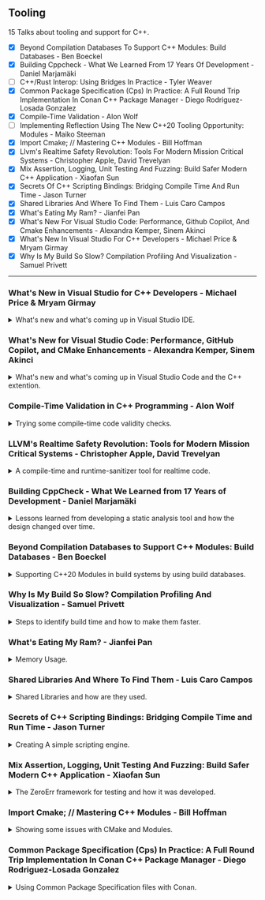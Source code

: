 <!--
// cSpell:ignore Qlibs fftw rtsan noundef dispatchv resultv Wfunction Wperf nonallocating Wunknown perfetto IWYU Wirth valgrind dhat jemalloc lfoo Xlinker lopencv Luabind chaiscript monostate libfuzzer lclang fuzztest cxxmodules
-->

<link rel="stylesheet" type="text/css" href="../../markdown-style.css">

## Tooling

<summary>
15 Talks about tooling and support for C++.
</summary>

- [x] Beyond Compilation Databases To Support C++ Modules: Build Databases - Ben Boeckel
- [x] Building Cppcheck - What We Learned From 17 Years Of Development - Daniel Marjamäki
- [ ] C++/Rust Interop: Using Bridges In Practice - Tyler Weaver
- [x] Common Package Specification (Cps) In Practice: A Full Round Trip Implementation In Conan C++ Package Manager - Diego Rodriguez-Losada Gonzalez
- [x] Compile-Time Validation - Alon Wolf
- [ ] Implementing Reflection Using The New C++20 Tooling Opportunity: Modules - Maiko Steeman
- [x] Import Cmake; // Mastering C++ Modules - Bill Hoffman
- [x] Llvm's Realtime Safety Revolution: Tools For Modern Mission Critical Systems - Christopher Apple, David Trevelyan
- [x] Mix Assertion, Logging, Unit Testing And Fuzzing: Build Safer Modern C++ Application - Xiaofan Sun
- [x] Secrets Of C++ Scripting Bindings: Bridging Compile Time And Run Time - Jason Turner
- [x] Shared Libraries And Where To Find Them - Luis Caro Campos
- [x] What's Eating My Ram? - Jianfei Pan
- [x] What's New For Visual Studio Code: Performance, Github Copilot, And Cmake Enhancements - Alexandra Kemper, Sinem Akinci
- [x] What's New In Visual Studio For C++ Developers - Michael Price & Mryam Girmay
- [x] Why Is My Build So Slow? Compilation Profiling And Visualization - Samuel Privett

---

### What's New in Visual Studio for C++ Developers - Michael Price & Mryam Girmay

<details>
<summary>
What's new and what's coming up in Visual Studio IDE.
</summary>

[What's New in Visual Studio for C++ Developers](https://youtu.be/Ulq3yUANeCA?si=voZfhAjwwzOx_544), [event](https://cppcon2024.sched.com/event/1gZgR/whats-new-in-visual-studio-for-c-developers), [slides](https://github.com/CppCon/CppCon2024/blob/main/Presentations/What's_New_in_Visual_Studio_For_Cpp_Developers.pdf)

The yearly talk by the Visual Studio team in Microsoft

#### Productivity

Github Copilot will be bundled with visual studio, mainly as a chatbot and editor suggestion. requires license from github. combines context from the project and opened files. we can also add context to the project with the ".github/copilot-instructions.md" file.\
We can ask copilot to improve memory layout for our classes, or to ask it to reduce the build time (with build insight).

> Build Insights - Analyze and optimize your build
>
> - Detailed analytics about your C++ builds
> - Integrated into Visual Studio
> - Visualize your include tree
> - Identify "expensive" included files
> - Find inlined functions that bloat your binaries

#### Game Development

direct support for unreal engine 5 projects, better integration and a dedicated toolbar.

#### MSVC Toolchain

improved support for C++23 features, work towards C++26 features. improvements to the address sanitizer, also integrated with copilot.\
better integration with the vcpkg package manager.

#### Debugging, Cross-Platform & Source Control

> - CMake Debugger in Visual Studio
> - Remote File Explorer for Linux
> - Target View Improvements
> - Automatically Install WSL from Visual Studio
> - Debug Linux Console Apps in Integrated Terminal

Better source control integration with popular repository hosting platforms. more copilot stuff to create commit messages.\
Better experience for connecting to remote server systems. also running tests on remote machines and modify files over there.

</details>

### What's New for Visual Studio Code: Performance, GitHub Copilot, and CMake Enhancements - Alexandra Kemper, Sinem Akinci

<details>
<summary>
What's new and what's coming up in Visual Studio Code and the C++ extention.
</summary>

[What's New for Visual Studio Code: Performance, GitHub Copilot, and CMake Enhancements](https://youtu.be/pjarNT2YgSQ?si=Q5n85mH93Q3Ppxzu), [event](https://cppcon2024.sched.com/event/1gZgQ/whats-new-for-visual-studio-code-performance-github-copilot-and-cmake-enhancements), [slides](https://github.com/CppCon/CppCon2024/blob/main/Presentations/What's_New_For_Visual_Studio_Code.pdf).

github copilot integration, cmake, etc...

adding fuzzy search support, making intelliSense faster, faster project start up.

chat copilot context using participants in the chat, commands with the `/` prefix like "/fix", "/explain" and "/tests".

better cmake presets, workflows. multi window support.

support for LLMs for vsCode extensions - language model API. chat participants and API changes.

</details>

### Compile-Time Validation in C++ Programming - Alon Wolf

<details>
<summary>
Trying some compile-time code validity checks.
</summary>

[Compile-Time Validation in C++ Programming](https://youtu.be/jDn0rxWr0RY?si=h6p5wxMOovSG-iDh),[slides](https://github.com/CppCon/CppCon2024/blob/main/Presentations/Compile-Time_Validation.pdf), [event](https://cppcon2024.sched.com/event/1gZgF/compile-time-validation).

starting with some definitions by ISO or wikipedia:

> - Software Validation: - "Confirmation, through the provision of objective evidence, that the requirements for a specific intended use or application have been fulfilled"
> - Security "Resistance to intentional, unauthorized act(s) designed to cause harm or damage to a system"
> - Memory Safety - "Memory safety is the state of being protected from various software bugs and security vulnerabilities when dealing with memory access, such as buffer overflows and dangling pointers"
> - Software Safety - Ability of software to be free from unacceptable risk. [...] It is the ability of software to resist failure and malfunctions that can lead to death or serious injury to people, loss or severe damage to property, or severe environmental harm."

we can have memory safety issues, such as memory invalidation (through pointers, references, iterators) or going out of bounds. we can also have options for arbitrary code injections from user input.

```cpp
void foo() {
    vector<int> vec = { 0, 1, 2, /*...*/ };
    auto& ref = vec[0];
    vec.push_back(42);
    cout << ref; // ref may be invalid
}

void foo() {
    int index, value;
    cin >> index >> value;
    vector<int> vec = { 0, 1, /* ... */ };
    vec[index] = value;
}

void foo() {
    string str;
    cin >> str;
    db.run("SELECT * FROM Users WHERE name = " + str);
}
```

different kinds of application have different performance needs and focuses, some require low latency, some must have high throughput and scalability, while others focus on battery usage or electricity consumption.

validations can be done before executing the code (static, compile time) or during (runtime). compile time checks are a subset of static checks.

for example, we can have this code, a potential out-of-bounds access, we can check this statically, but there's also a runtime bounds check with the <cpp>at()</cpp> method of the container.

```cpp
void foo1(){
    std::vector<int> vec = get_vec();
    size_t index = get_index();
    vec[index] = 42;
}

void foo2(){
    std::vector<int> vec = get_vec();
    size_t index = get_index();
    vec.at(index) = 42;
}
```

for performance, we can run checks during the program execution or analyze the source code to detect possible bottlenecks.

```cpp
void must_be_fast_runtime() {
    using namespace std::chrono;
    auto start = high_resolution_clock::now();
    /*...*/
    auto end = high_resolution_clock::now();
    validate_performance(start, end);
}

void must_be_fast() {
    /*...*/
    can_slowly_read_huge_file();
}
```

#### Compile-time Validation

> Detecting errors early in the development pipeline reduces costs, saves time, minimizes risk, and improves efficiency.

we want to detect the error as soon as possible, and have the error be clear, informative and accurate.\
we sometimes need to choose between having high performance and flexible programs and having safe programs. C++ is usually used for cases that need the high-performance of a low-level language. we can have error detection at compile time with error reporting at runtime.

```cpp
void foo_1() {
    auto error = detect_error();
    if (error) {
        report_error(error);
    }
}

void foo_2() {
    constexpr auto error = detect_error();
    if constexpr (error) {
        report_error(error);
    }
}
```

one limitation of <cpp>static_assert</cpp> is that it must use string literals, which limits the information that can appear in the error message.

```cpp
void foo() {
    constexpr auto error = detect_error();
    static_assert(!error, "error message");
}
```

we can try working around this by using templates, this prints out the custom error object, but the error itself is the <cpp>sizeof</cpp> comparison.

```cpp
struct custom_error {};
void foo() {
    constexpr auto error = std::optional(custom_error{});
    if constexpr (error) {
    report_error<*error>();
    }
}

template<auto error>
constexpr auto report_error() {
    static_assert(sizeof(error) == 0);
}
```

our next attempt moves the error struct into the error line, and we can add custom compile time fields to our error.

```cpp
inline constexpr auto always_false = sizeof(error) == 0;
template<auto error>
constexpr auto report_error() {
    static_assert(always_false<error>);
}

struct invalid_index {
    int index;
};
report_error<invalid_index{42}>();
```

we can also use a fixed width string, but this has different behavior in clang/gcc and MSVC.

```cpp
template<int N>
struct fixed_str {
    constexpr fixed_str(const char(&str)[N]) {
        std::copy(str, str + N, data);
    }

    char data[N] = {};
};

report_error<fixed_str("Hello Cppcon :)")>();
```

for C++26, we can use user generated errors in static asserts, this requires an object with the `.size()` and `.data()` members.

#### Compile-Time Unit Tests

> Unit tests are automated tests written to validate that individual components of a program function as expected. Some C++ computations run at compile-time by using constexpr, consteval, or template metaprogramming.\
> These compile-time components can also be tested at compile-time.

we can simply write tests as <cpp>static_assert</cpp> statements, inside immediately invoked lambdas.

```cpp
static_assert(([]{
    static_assert(foo() == 42, "test failed");
    // more unit tests
}(), true));
```

or we can use a library such as <cpp>Qlibs++</cpp> to do components and fetuses validation.

#### Consistency Validation

we can make sure we always update the switch statement for enums, so we don't add a default case. we can use the <cpp>magic_enum</cpp> library to count the number of actions.

```cpp
enum class action {
    jump,
    fly
};
void on_action(action user_action) {
    switch(user_action) {
        static_assert(magic_enum::enum_count<action>() == 2);
        case action::jump:
            jump(); break;
        case action::fly:
            fly(); break;
    }
}
```

we could also convert the switch statement to a `magic_enum::enum_switch` which uses compile-time switch statement and makes sure all cases are handled.

the C++26 reflection proposal would allow use to do the same thing natively.

```cpp
template<class E>
constexpr auto enum_switch(auto callback, E arg) {
    return [: expand(enumerators_of(^E)) :] >> [&]<auto value>() {
        if (arg == [:value:]) {
            return callback.template operator()<[:value:]>();
        }
    };
}
```

#### Functional Programming and Metaprogramming

> - Immutability: Data is immutable, meaning once created, it cannot be changed. Instead of modifying existing data, you create new data structures with the desired changes.
> - Function Composition: Combining simple functions to build more complex functions. This is often done using function composition operators.
> - Monads: Encapsulates computations with context, allowing for the chaining of operations while managing side effects or state through a standardized interface.

function composition can allow us to validate the composed function properties and of the arguments.\
(something about <cpp>std::expected</cpp>).

using chain of context to detect dangling pointers.

we can combine functional programming with Stateful Metaprogramming.\
doing some stuff to detect issues during compile time - code branches, state changes, etc..\
tracking state, actions, changes in a meta-programming compile time operations and applying rules on them. for example, implementing Rust reference-borrowing checks. at any point in time, an object can have multiple read reference, or a single mutating reference. having a two mutating references is invalid, and so is having a mutating reference and a reading reference.\
control flow validation, pointer validation, performance validation (using a slow allocator when a faster one could be used instead).

C++26 reflection will make recording actions much easier and more generic, and allow us better rules, and we could create the proxy types through it.

#### Circle - Lifetime Safety

<cpp>Circle</cpp> is a C++ compiler extention by *Sean Baxter* with language extensions, we can mark functions and blocks as safe and unsafe, which would allow/disallow some operations, there are also rules for lifetime annotations.

there are other proposals for safety features in the C++ language.
</details>

### LLVM's Realtime Safety Revolution: Tools for Modern Mission Critical Systems - Christopher Apple, David Trevelyan

<details>
<summary>
A compile-time and runtime-sanitizer tool for realtime code.
</summary>

[LLVM's Realtime Safety Revolution: Tools for Modern Mission Critical Systems](https://youtu.be/KvhgNdxX6Uw?si=dPZCqvjyq11Rq3kq), [slides](https://github.com/CppCon/CppCon2024/blob/main/Presentations/LLVMs_Realtime_Safety_Revolution.pdf), [event](https://cppcon2024.sched.com/event/1gZgL/llvms-realtime-safety-revolution-tools-for-modern-mission-critical-systems), [realtime sanitizer repository](https://github.com/realtime-sanitizer/rtsan).

#### Realtime Programming

definition - provide the right answer in the right time. consequences of dropping a deadline can be missing data (input or output), and can be life threatening in critical applications.

> Real-time programs must guarantee response within specified time constraints, often referred to as "deadlines".
>
> Worst case execution time must be..
>
> 1. deterministic
> 2. known in advance
> 3. independent of input data
> 4. shorter than the given deadline

for example, <cpp>malloc</cpp> is usually 10 nanoseconds (ns), but can also take up to 1,000,000 ns in some cases. this means it can't be used when deadlines are in the range of milliseconds.\
there are other knows calls with non-determistic execution time, they also block the progress of the processing. therefore, they are prohibited for real time programming.

1. system calls
2. allocations
3. <cpp>mutex</cpp> locks/unlocks
4. thrown exceptions
5. Indefinite waits (CAS loops, infinite loops)
6. others...

CAS - compare and swap.

it's sometimes easy to find the violations, but for other cases, the violation might be inside 3rd party code, or depend on the use case. for example, operating on a container might mean allocating a new node or triggering a resize, or calling a destructor. even a lambda might be creating <cpp>std::function</cpp> object under the hood. and even when a piece of code is safe when you use it, it might be changed by someone else and become non-deterministic, and we never know what happens in 3rd party libraries.

```cpp
void process_audio()
{
    numbers[1] = 2; // what kind of container is this?
}

void dispatch()
{
    auto const x = input_array(); // what if this changes?
    auto const y = output_array();

    post_report([x,y](auto & data) { 
        data.input = x;
        data.output = y;
    }); // does this allocate?
}

void process_audio()
{
    fftw_execute(plan); // third party library
}
```

#### Existing Strategies

we currently need to rely on

> - Shared experience
> - Code review
> - Profilers and debuggers
> - <cpp>static_assert</cpp>
> - Documentation

which have the problems of...

> - Getting experience takes a long time
> - Code review is prone to human error
> - Profiling/debugging is a manual process
> - Static assertions are limited
> - Documentation goes out of date
> - What about pre-built dependencies?

what if we could have a tool? something that can detect violations, even from code we bring from elsewhere? we would want it to be part of the pipeline.\
there are two tools coming soon:

1. RealtimeSanitizer - runtime
2. Performance Constraints - compiletime

#### RealtimeSanitizer

using sanitizers is important, in this example, an address sanitizer (`clang++ -fsanitize=address main.cpp`) would detect that we use the wrong index.

```cpp
#include <vector>
int main()
{
    auto v = std::vector<int> (16);
    return v[16];
}
```

so, we would like a sanitizer to detect code that isn't realtime safe in the manner (`clang++ --fsanitize=realtime main.cpp`), we declare the realtime functions with an attribute <cpp>[[clang::nonblocking]]</cpp>.

```cpp
float process(float x) [[clang::nonblocking]]
{
 auto const y = std::vector<float> (16); // this allocates!
 //...
}
```

Under the hood, the sanitizer instruments and intercepts the calls, and replaces any known blocking calls with errors. this a two step process, compiling and tracking with a runtime library.

(something like this)

```cpp
void __rtsan_realtime_enter() { /**/ }
void __rtsan_realtime_exit() { /**/ }

INTERCEPTOR (void *, malloc, size_t size) {
 if (is_in_realtime_context()):
 print_stack_and_die("malloc");
 return REAL(malloc)(size);
}

/* original code*/
int dispatch() [[clang::nonblocking]]
{
    return calculate_result();
}

/* compiled with sanitizer */
define noundef i32 @_Z8dispatchv() #1 
{
    call void @__rtsan_realtime_enter()
    %1 = call noundef i32 @_Z16calculate_resultv()
    call void @__rtsan_realtime_exit()
    ret i32 %1
}
```

in most cases, these calls are defined in the <cpp>libc</cpp> library, and are calling the kernel.

- allocations
- threads and sleep
- fileSystems and streams
- sockets

#### Performance Constraints

we also have compile time approach, we define the code we want to constrain, and compile with special flags.

attributes:

- <cpp>[[clang::nonallocating]]</cpp>
- <cpp>[[clang::nonblocking]]</cpp>

compilation flags:

- `-Wfunction-effects`
- `-Wperf-constraint-implies-noexcept`

this is an hierarchy, not blocking implies not allocating, which requires the call to not throw exceptions (<cpp>noexcept</cpp>).\
the "perf-constraint-implies-noexcept" flag warns that we didn't mark the functions as not throwing, while the "function-effects" flag checks that all our marked functions only call functions with the same contraint or stricter.\
To make things easier, if the called function is defined in the same translation unit, the compiler can infer if the function satisfies the requirements, even without explicitly marking it. for 34d party libraries, we can override this be declaring the function again and adding the attribute. this is a risky behavior, and can cause compilation to pass, even if the called function uses non realtime calls inside it.

```cpp
// third_party.h
void defined_elsewhere();

// main.cpp
void defined_elsewhere() [[clang::nonblocking]] // manual declaration, after careful review of the source code

void process() [[clang::nonblocking]] {
 defined_elsewhere();
}
```

note: neither the compilation nor the sanitizer can guarantee realtime performance. there are known blind spots:

> - No guarantee of processor time.
> - No guarantee your code runs faster than allotted time.
> - No detection of hand-written assembly system calls.
> - Not all libc wrapper functions implemented.
> - No detection of nondeterministic loops.
>   - Infinite loops
>   - Nondeterministic loops (CAS - compare and swap)
> - MisDeclared functions. (for performance constraints)

#### Comparing and Contrasting

the two tools are designed to work together, and to solve the same problem, but there are some differences.\
one is compile time, one is runtime, for the runtime sanitizer, it only detects code that runs, so it needs to hit every path (code coverage). the sanitizer is more prone to false negatives (misses) - if the blocking path isn't hit, or if the system call isn't yet intercepted, we might miss it. the performance constraints is stricter, and can lead to false positives (false alarm), for example, clearing and then pushing to a <cpp>std::vector</cpp> might be non-blocking, if the container is known to have enough capacity reserved. the two tools would produce different results.

```cpp
int main()
{
    std::vector<int> v;
    v.reserve(512);
    dispatch(v);
}

void dispatch(vector<int>& v)
// noexcept[[clang::nonblocking]]
{
    v.clear();
    v.push_back(3);
}
```

Both options have costs, the runtime sanitizer has run costs, intercepting calls, adding some operations, and can interfere with inlining optimizations. there are additional checks for determining if we are inside a nonblocking context.  the compile-time flags require converting the code, adding the attributes all across the codebase. adding the attribute on one function can cascade to require adding it on many more functions, since they are called internally.\
both options can be disabled locally, either with a macro to disable the compilation flags, or an special object to disable runtime checks (uses RAII).

```cpp
// macro to allow non blocking
#define NONBLOCKING_UNSAFE(...) \
 _Pragma("clang diagnostic push") \
 _Pragma("clang diagnostic ignored \"-Wunknown-warning-option\"") \
 _Pragma("clang diagnostic ignored \"-Wfunction-effects\"") \
 __VA_ARGS__ \
 _Pragma("clang diagnostic pop")

void process() noexcept [[clang::nonblocking]]
{
 NONBLOCKING_UNSAFE(foo()); // use macro
}

#include <sanitizer/rtsan_interface.h>

void lock_error_mutex(std::mutex& m)
{
    __rtsan::ScopedDisabler disabler{}; // disable sanitizer
    m.lock();
}

void process() noexcept [[clang::nonblocking]]
{
    if (buffer_overflow) 
    {
        lock_error_mutex(m);
    }
}
```

for now, the compiletime performance constraints is only used with llvm (clang), so other compilers like gcc can't use it yet. for the runtime sanitizer, it can be used as a standalone by enabling a flag and inserting a special object (also RAII) in the code anywhere the attribute would gone into. we need to build and link the code with the library.
</details>

### Building CppCheck - What We Learned from 17 Years of Development - Daniel Marjamäki

<details>
<summary>
Lessons learned from developing a static analysis tool and how the design changed over time.
</summary>

[Building Cppcheck - What We Learned from 17 Years of Development](https://youtu.be/ztyhiMhvrqA?si=oZ57Lnm5h9zqvrgQ), [slides](https://github.com/CppCon/CppCon2024/blob/main/Presentations/Building_Cppcheck.pdf), [event](https://cppcon2024.sched.com/event/1gZdy/building-cppcheck-what-we-learned-from-17-years-of-development), [cppCheck repository](https://github.com/danmar/simplecpp).

the creator of CppCheck, a static analyzer tool. There is a focus on keeping the library portable, so it shouldn't require the latest cpp version.

there was a problem with static analysis tools, they didn't play well with compiler extensions, and they would have a high rate of false positives.\
the development of the tool started with perl and regular expressions (regex), but quickly moved to be written in C++ itself. started with simple checkers to find common problems:

> - Look for `X >= '0' && X <= '9'` and recommend to use <cpp>isdigit</cpp> instead.
> - Warn if <cpp>memset</cpp> is used on class
> - Warn about includes that are not needed
> - Redundant condition: `if (ptr) delete ptr;`
> - Member variable that is not initialized in constructor

this was accomplished with token list, part of which was to keep the tool compiler agnostic, so it doesn't matter if there are compiler extensions.\
there was a spike in downloads of the tool when a wikipedia page about static analyzers was created (and included cppCheck), this also brought more bug reports and fixes.

over time, there was more power in the infrastructure, rather than in the individual checkers, this includes a symbol database, also instantiating templates and using inline code to reduce cpu. next they add an AST (abstract syntax tree), and a generic dataflow analysis. adding valueTypes analysis.

in 2014, they found a bug in libXFont library that could allow unprivileged user to attain root privileges in some cases. the bug was 22 years old, and this also caused a rise in attention to the tool. the bug is that using sscanf can allow for overwriting data if the buffer isn't large enough.

```cpp
char charName[100];

if (sscanf((char *) line, "STARTCHAR %s", charName) != 1) {
    bdfError("bad character name in BDF file\n");
    goto BAILOUT; /* bottom of function, free and return error */
}
```

The philosophy of the tool changed over time, it started with the goal of not having false positives, but this changed to also warn on "potential" problems (like portability issues) and depend on configurations.\
The tool is continuously checked on real code - the debian linux distribution. they checks the packages from the source code using both the current and previous versions of cppCheck (regression testing). there are probably many false positives in the results, but there are also real bugs.

the tool started as a side project, but eventually became a commercial product under a new company. there are now two versions of the tool, the open source cppCheck and the commercial cppCheckPremium, with additional coding standards, extra checkers and customer support. the commercial version is certified by TUV.

one question from the audience is about the challenges, how to keep it compiler agnostic, how to handle template and macros (preprocessors).
</details>

### Beyond Compilation Databases to Support C++ Modules: Build Databases - Ben Boeckel

<details>
<summary>
Supporting C++20 Modules in build systems by using build databases.
</summary>

[Beyond Compilation Databases to Support C++ Modules: Build Databases](https://youtu.be/GUqs_CM7K_0?si=sl94_m0I0DyEcxnb), [slides](https://github.com/CppCon/CppCon2024/blob/main/Presentations/Beyond_Compilation_Databases_to_Support_Cpp_Modules.pdf), [event](https://cppcon2024.sched.com/event/1gZg8/beyond-compilation-databases-to-support-c-modules-build-databases).

part of CMake development

#### What Are Compilation Databases?

compilation databases are simple json files with multiple objects in an array.

[clang specification](https://clang.llvm.org/docs/JSONCompilationDatabase.html)

> Each object describes a single command
>
> - Working directory
> - Input file
> - Output file (optional)
> - Arguments (list of strings) or command (single string, shell escaped)

they are generated by the build system, and usually work, but can have problems when using multiple configurations (target, release/debug) and can have some additional problems, like how the shell commands are escaped (difference for linux, windows cmd and powershell), and some other stuff.

#### How Do Modules Change The Status Quo?

> Modules complicate C++ compilation.\
> Basically inherit the Fortran 90 modules compilation model.
>
> - Importing a module requires files generated during compilation of another TU (the "BMI")
>   - BMI: built module interface, binary module interface
>   - Also "CMI" for "compiled module interface"
> - Similarities
>   - BMIs are compiler-specific
>   - Lookup based on in-source identification (filenames are meaningless)
> - Differences in details
>   - Fortran supports "submodules" and exporting multiple modules per TU
>   - C++ has "partitions" and flags need to agree between the BMI and importer

problems with the Fortran modules definitions...

working with the example, define library A, which use a file that provide a module, and some files which dont, and we compile the library as c++20.

```CMake
add_library(A)
target_sources(A
    PRIVATE
        a2.cpp a3.cpp
    PRIVATE
        FILE_SET CXX_MODULES
        FILES
        a1.cpp)
target_compile_features(A PUBLIC cxx_std_20)
```

CMake scans the files to build the dependencies graph, seeing which files provide a module and which files import it (and therefore must delay compilation).\
in the next example, we have three libraries: A, B and C, B links with A, and C links with B.

```CMake
add_library(A)
# add sources to A

add_library(B)
# add sources to B
target_link_libraries(B PRIVATE A)

add_library(C)
# add sources to C
target_link_libraries(C PRIVATE B)
```

we have some issues which prevent us from incorporating modules.

> What is missing? (for modules)
>
> - Ordering between commands
> - Information about module usage
>   - Currently CMake "smuggles" through module mapper files (basically response files)
>   - These files are referenced by but not necessarily present with the compilation database
> - Visibility of modules
>   - Just because we have A.mod doesn't mean anything can use it
>     - Might be private to its target
>     - Might not be linked by the target owning the source in question
> - Flag compatibility questions
>   - -std=c++26 in importer P and -std=c++23 in importer Q
>   - Different BMIs for different flags!

#### Build Databases

The idea is to cover the gaps, rather than just a list of objects, we have more data in the file and group it diffenfly.

> - Group commands into "sets"
> - Ordering and module usage
>   - Includes information on modules provided and required by the TU in question
> - Visibility of modules
>   - TUs are tagged with a flag to indicate whether it can be used outside of its target
> - Flag compatibility
>   - Sets belong to "families"
>   - Each instance of a family's set is a different flag compatibility view of the set (e.g., CMake configuration or importer-influenced flags)

the schema of the new file include the version and revision at the top level, and the sets. a set has a name and family name, a list of visible sets and the translation units.\
The translation unit objects has the required data about the object, source, work directory, build arguments and whether it provides or requires modules.\
The file is versioned, a major version change indicates adding fields in a way that changes the semantic meaning of the contents. a minor version indicates a change that doesn't affect a correct interpretation of the content.\
Sets are globally unique, they are mapped into build targets, Translation units define the way to build something.

This is still a work in progress, CMake 3.31 will have experimental support, and there is a suggesting for the ISO standardization.

```CMake
set(CMAKE_EXPERIMENTAL_EXPORT_BUILD_DATABASE 4bd552e2-b7fb-429a-ab23-c83ef53f3f13)

# Initialize the EXPORT_BUILD_DATABASE property on targets
set(CMAKE_EXPORT_BUILD_DATABASE 1)

find_package(WithModules)

add_library(A)
# add sources to A
target_link_libraries(A PRIVATE WithModules::WithModules)
```

describing the future work - tooling, IDEs, adding header unit support, better argument representation.

(audience questions)

</details>

### Why Is My Build So Slow? Compilation Profiling And Visualization - Samuel Privett

<details>
<summary>
Steps to identify build time and how to make them faster.
</summary>

[Why Is My Build So Slow? Compilation Profiling And Visualization](https://youtu.be/Oih3K-3eZ4Y?si=6OaOAxoW1Rp9UALu), [slides](https://github.com/CppCon/CppCon2024/blob/main/Presentations/Why_is_my_Build_so_Slow.pdf), [event](https://cppcon2024.sched.com/event/1gZf4/why-is-my-build-so-slow-compilation-profiling-and-visualization).

#### Visualization

Visualizing compilation with Ninja and Clang and writing code the compiles faster, but not how to speed up compilers themselves.\
In general, compilation increases with the lines of code, and as programs are developed, it usually gets more complicates and has more code. in the real world, compilation times wane, they go up and go down, but the general trend is upwards. eventually it becomes a problem that build times break the productivity flows, and then there's a period of reducing build times, and the cycle repeats.

When Ninja builds the program, it outputs a "ninja_log" file. this file tracks start/stop times for each output files (with a hash of the command used to build it). we can take this file and use "perfetto" as an interactive trace viewer tool. it uses the chrome event tracing format (json). we can dump the file into the visualizer to see basic view of the build. if we want more information, we can use the clang `-ftime-trace` flag when building the software, and then we will get a detailed traces file for each source file.\
newer versions of the ninja_log files require conversion using "ninjaTracing" python tool, and can combine with the time traces files for a more complete view.

#### Single File Compilation

we start with a simple example.

```cpp
#include <iostream>

int main()
{
    std::cout << "Hello, world" << std::endl;
}
```

the preprocessor `#include <iostream>` copies around 69,000 lines of code into the file. we can also see this if we run only the preprocessor (`-E` flag in clang and gcc) and look at the processed file and check the size. we can then compile the file normally and see where the time was spent.

```sh
clang main.cpp -stdlib=libc++ -E &> prep_main.cpp
du -sh main.cpp # disk usage 4.0Kb
du -sh prep_main.cpp # disk usage 2.9Mb
clang main.cpp -stdlib=libc++ -ftime-trace
```

we see that most of the time is spent processing the included header file, so this is where we can gain speed ups.

> - Refactor massive header files
>   - Having smaller header files gives consumers a better chance at including only what's strictly necessary for them
> - Forward declarations
>   - Requires no external tooling
>   - Frowned upon for entities defined in another project
>   - Can obfuscate dependencies
> - Include What You Use
>   - [IWYU Project](https://github.com/include-what-you-use/include-what-you-use)

the next example is about using templates, in this example, we have recursive template and a specialization.

```cpp
#include <iostream>

template <int N>
struct Sum {
    static const int value = N + Sum<N - 1>::value;
};

template <>
struct Sum<0> {
    static const int value = 0;
};

int main()
{
    std::cout << Sum<5>::value << std::endl;
}
```

We can use the [cpp insights](https://cppinsights.io/) tool and see that we actually instantiate a template for each value of N from 5 to 0. if we had a massive number in the template, the compiler would have to create those lines, and then parse them. we want faster run-time, so we pay for it with compilation time.

> Templates - Recommendations
>
> - Consider whether you need to use Template Meta Programming
>   - <cpp>constexpr</cpp> and <cpp>consteval</cpp> can go a long way
>   - Is there a way to more directly express intent to the compiler?
> - Re-evaluate your API
>   - Do you need to be generic over that extra type?
>   - Can you eliminate recursion?

with layered template, one instantiation can cause many many templates to be created and bloat the file.

#### Project Level Compilation

we can use the "ClangBuildAnalyzer" tool together with trace files for a high level overview of hot spots:

> - Files that took longest to parse
> - Templates that took longest to instantiate
> - Functions that took longest to compile
> - Expensive headers (with include chains!)

(it also supports incremental builds)

translation units are the "final representation" of the source code before the compiler creates the abstract syntax tree. this happens after including other files, templates instantiations and inline functions.

```cpp
// templates.hpp
#include <iostream>
template <int N>
struct Sum {
    static const int value = N + Sum<N - 1>::value;
};

template <>
struct Sum<0> {
    static const int value = 0;
};
```

if we have three files that include this file and use the template, each translation unit needs to do the same thing, we pay for the actions again and again for each file.

```cpp
// some other file: a.cpp, b.cpp, c.pp
#include "templates.hpp"

Sum<8192>::value;
```

we aren't protected by `#pragma once` or header guards, they exist to prevent multiple definitions, but they happen after the expansion.\
C++20 modules can help eliminate redundant parsing. this also applies for pre-compiled headers. the headers are compiled once and reused for the next file.

If we look at this in insulation, it's sometimes faster to do the duplicate work in parallel threads than wait for the pre-compiled header to complete. but in many cases, the free threads can be used for other work. so it depends on our project structure.

> Poor Dependency Management
>
> - Builds should be purely functional
>   - Single-core and parallel builds should just work
> - Avoid large dependency bottlenecks
>   - Can force the build to be synchronous
>   - Especially important when generating code (i.e., Protobuf)
> - Prefer smaller targets
> - Explicitly expressed dependencies enables efficient hardware utilization while maintaining build correctness

There is also an effect for passing Include headers to the compiler, if we have too many files in the `-I` flag, the effect can be non-linear, interacting with the filesystem isn't free, and caches can max out and that causes performance issues.

#### Project Level Analysis

Perfetto allows us to query the build times using SQL.

> "How much of the build is spent including this specific header?"

```SQL
WITH our_headers AS (
SELECT DISTINCT arg_set_id, display_value
FROM args
WHERE KEY = 'args.detail'
AND (display_value LIKE 'my_header.h')
) SELECT SUM (slice.dur) / 1e+9 AS duration_sec, COUNT (*) AS occurrence_count
FROM our_headers
JOIN slice
ON our_headers.arg_set_id = slice.arg_set_id
```

the proposed flow is to first identify the expensive parts of the code, and then make a decision. it might be possible to remove the code entirely, and if not, then to refactor it, and if that's not possible, perhaps move it to a module. it's also entirely possible that the code is simply expensive to build.\
optimizing build times is a lot of work, so the focus should be on low-hanging fruit with high value. after the easy stuff is done, there are higher-order solutions.

> - Do less work
>   - Incremental build
>   - Use a package manager
> - Compiler caching
> - Throw hardware at it
> - Distributed builds

there are sayings from the 90's about the issue:

> - What Andy Giveth, Bill Taketh Away
>   - Andy and Bill's Law - "New software will always consume any increase in computing power that new hardware can provide"
> - Wirth's law - "Software is getting slower more rapidly than hardware is becoming faster"

audience question about unity builds, optimizing for compilation resources (memory usage instead of time), other suggestions like using the PIMPL idiom (pointer to implementation), abusing forward declarations.

</details>

### What's Eating My Ram? - Jianfei Pan

<details>
<summary>
Memory Usage.
</summary>

[What's Eating My Ram?](https://youtu.be/y6AN0ks2q0A?si=8T9qdRDSh__LtwrC), [slides](https://github.com/CppCon/CppCon2024/blob/main/Presentations/What%E2%80%99s_eating_my_RAM.pdf), [event](https://cppcon2024.sched.com/event/1gZdx/whats-eating-my-ram).

a story about running out of RAM, a stateless application that suffered from high memory usage. high memory usage requires more swaps (reducing performance), can lead to OOM error and the service going down, and the impact is also felt with other processes using the same resource.

the first thing to do is to find the top memory consumers with the shell command `top -o RES`, it's better to have a dashboard that shows the consumption over time. since the service is supposed to be stateless, we only expect the memory usage to increase with the scale of requests, but since the number of requests didn't change, it must mean the problem is in the code. we look at the memory allocator and the operating system, and we should recall how the virtual memory is divided.

- Kernel
- stack
- heap
- data and text

> - Arena: a structure that is shared among one or
more threads.
> - Heap: a contiguous region of memory subdivided into chunks.
> - Chunk: a range of memory of various sizes allocated to the application.

the two function calls are <cpp>mmap</cpp> and <cpp>sbrk</cpp>. we have overview of allocated and free chunks. freeing chunk of memory doesn't return it to the operating system, it remains allocated to the application. chunks are managed by bins according to their sizes.

> <cpp>malloc</cpp> algorithm:
>
> - If the appropriate bin has a chunk in it, use that
> - If no chunk is available, create a new chunk(<cpp>sbrk()</cpp>: extends the heap)
> - If the request is large enough (*M_MMAP_THRESHOLD*): <cpp>mmap</cpp> request memory directly from OS
>
> <cpp>free</cpp> algorithm:
>
> - Place the free chunk in the appropriate bin
> - If this chunk is adjacent to another free chunk, combine
> - If this chunk is mapped: munmap

there are two problems: memory leak and memory fragmentation.

#### Memory Leaks

A memory leak means that memory which is no longer needed isn't released, it can happen if we forget to free heap memory, or if we just continue adding data to a container. this can also happen if we forget to mark a virtual class with a virtual destructor or when there are circular references.\
there are tools for detecting leaked memory, we can inject a test allocator to our standard containers. this approach can be done selectively, but that means it requires manually changing the code and re-compiling. we could also use an address sanitizer (`-fsanitize=address`), which still requires re-compiling the code, but it has some memory overhead. there are also the valgrind tools, which don't require compilation, but are much slower than the other tools and even more memory intensive. each tool provides different results, some provide a final report, while other have more detailed data over time (snapshots).

> Memory Leaks Tips:
>
> - "Static" leaks may hide the real issue – we need enough traffic for profiling.
> - They are all good tools, but for different cases.
> - Catch the problem in earlier stages – Integrate AddressSanitizer in CI.
> - Install the tools so we can start profiling easily.
> - Care about the lifecycle and ownership of what we allocate

#### Fragmentation

> "You try to allocate a big block and you can't, even
though you appear to have enough memory free"

chunks are placed in a way that prevents reusing them after they are freed, so the heap needs more and more memory from the operating system. there is also internal fragmentation, in which we allocate large chunks but only use a small part of the data. we can estimate the ratio of external and internal fragmentation.

$$
External Fragmentation = 1 - LargestAlloctableBlock / TotalFreeMemory \\
Internal Fragmentation = 1 - AccessedBytes / TotalAllocatedBytes
$$

For External Fragmentation, we check what is the largest block we can allocate, we can use <cpp>mallinfo</cpp> (malloc info) to see the data. for Internal Fragmentation, we check how much of the allocated data is actually is used. we get the data from the valgrind tool with the `--tool=dhat` flag.

we want to reduce the fragmentation, or de-fragment the memory. there is no magic solution, at the hardware level, there is page-meshing, at the OS level there is the linux buddy system, and at the memory allocator level, we might pass some parameters to tune the performance, or use a different malloc implementation such as "jemalloc" and replace the allocator in our code. the best thing to do is to change the memory usage pattern in the application. local allocators can separate where long lived data is stored from the short lived data.

</details>

### Shared Libraries And Where To Find Them - Luis Caro Campos

<details>
<summary>
Shared Libraries and how are they used.
</summary>

[Shared Libraries And Where To Find Them](https://youtu.be/Ik3gR65oVsM?si=ago4Lx7jBGUA11nB), [slides](https://github.com/CppCon/CppCon2024/blob/main/Presentations/Shared_Libraries_and_Where_To_Find_Them.pdf), [event](https://cppcon2024.sched.com/event/1gZez/shared-libraries-and-where-to-find-them)

> From the point of view of a C++ developer, compiled code typically ends up in either:
>
> - The executables themselves
> - Static libraries
> - Shared libraries
>
> Libraries are a vehicle for "reusable" code code that can be  invoked by other libraries or applications (even from other languages)

the lecture covers:

- WHEN shared libraries are needed
- WHICH programs needs to locate shared libraries
- TOOLS to query, troubleshoot
- WHERE to find shared libraries

we can separate the "when" into phases, first into "build" and "run" phases, and then further division of configuring the build, static linking, dynamic linking and packaging application. the linker matches the library during the build phase, and the runtime linker matches it when running the application.

```sh
g++ my_program.cpp -o my_program # fails
g++ my_program.cpp -o my_program -lfoo # link with library
g++ my_program.cpp -o my_program -lfoo -Xlinker --verbose # verbose to show the search path
```

the linker has a search procedure, determining where the linker searches for the libray. the linker path is stored into the executable. it also stores the libraries that the executable needs

```sh
file my_program
readelf -l my_program | grep interpreter
readelf -d my_program
objdump -p my_program | grep NEEDED

ldd my_program # will run the libraries
```

a common occurrence is that our library is not in a default location, this can happen when the library is local to the project, when we use a different version from the one installed in the file-system, or when it's vendored in.

```sh
g++ my_program.cpp -o my_program -lfoo # library isn't at the default search path
g++ my_program.cpp -o my_program -L/opt/foo/lib -lfoo # add library path to the linker
./my_program # can't find foo library
LD_LIBRARY_PATH=/opt/foo/lib  # change environment variable
LD_DEBUG=libs ./my_program 
ld.so --library_path /opt/foo/lib ./my_program # invoke the application with linker and library path
g++ my_program.cpp -o my_program -L/opt/foo/lib -lfoo -Wl,-rpath,/opt/foo/lib # embed the library location and the run path into the executable
readelf -d my_program
```

there is also the case of transitive dependencies. creating a shared library and using it for an executable, there are indirect dependencies to consider. `RUNPATH` is a newer linux variable, but it only affects direct dependencies, unlike `RPATH` (which was deprecated). there is also `LD_LIBRARY_PATH`, but it has lower priority, some confusion.

Apple OS platforms are similar to linux, but not identical. the linker is still called `ld`, but there are other tools for file inspection, and there is a different search path behavior.\
Windows are also different, there are two files, one for the linktime (.LIB extention, not the same as static libraries) and one for runtime (.DLL), some other differences from linux and MAC-OS.

#### Build Systems

> Build systems: Why locate libraries?\
> The linker already tells us if it can't find a library.
>
> - We could just do `-lopencv_core` and let the linker fail if the library can't be found.
> - But we may see things like the following in our build scripts:
>   - `find_package(OpenCV)`
>   - `PKG_CHECK_MODULES([OPENCV], [opencv >= 2.0])`

package descriptor files allow us to work with build systems, do additional checks (versions, architectures, platforms, etc...), and fail early in the build process rather than wait for the entire build and link to finish.

CMake has a "build tree" and an "install tree", but again, it's different for windows. package managers like conan and vcpkg can help. something about bundling.
</details>

### Secrets of C++ Scripting Bindings: Bridging Compile Time and Run Time - Jason Turner

<details>
<summary>
Creating A simple scripting engine.
</summary>

[Secrets of C++ Scripting Bindings: Bridging Compile Time and Run Time](https://youtu.be/Ny9-516Gh28?si=hCmAgmtOiqwBW76k), [slides](https://github.com/CppCon/CppCon2024/blob/main/Presentations/Secrets_of_Cpp_Scripting_Bindings.pdf), [event](https://cppcon2024.sched.com/event/1gZf2/secrets-of-c++-scripting-bindings-bridging-compile-time-and-run-time).

SWIG - Simplified Wrapper Interface Generator, generates wrapper for multiple languages to integrate with C++. later expanded into ChaiScript.

other alternatives existed:

- <cpp>boost::python</cpp>
- Sol2
- Luabind

> Talk Goals:
>
> 1. You'll understand the challenges of bridging compile time <-> run time
> worlds
> 2. You'll understand one possible solution
> 3. You'll be able to pick up from the simple example and build your own
> simple scripting tool

#### ChaiScript

> ChaiScript:
>
> - Header-only scripting engine designed for embedding in C++
> - Automatic function / type deduction
> - Native script function <-> C++ Function interaction
> - Full support for exceptions
> - Just Works (TM)

[minimal example](https://godbolt.org/z/z33z3qqo)

```cpp
#include <chaiscript/chaiscript.hpp>

std::string helloWorld(const std::string &t_name) {
    return "Hello " + t_name + "!";
}
int main() {
    chaiscript::ChaiScript chai; // declare engine
    chai.add(chaiscript::fun(&helloWorld), "helloWorld"); // add function to script
    chai.eval(R"(puts(helloWorld("Bob"));)"); // evaluate script
} 
```

Since it was a header-only library, it was compiled with whatever flags the users had, which requires a lot of work to make it compatible with any configuration. it was also a project that led to learning a lot about the language and got the career started.

- Template Meta Programming
- Lambdas
- <cpp>constexpr</cpp>
- Static Analysis
- Compiler Warning Options
- Runtime Analysis
- Sanitizers
- Fuzz Testing

*cons_expr* is a later incarnation of the same idea, a scheme-inspired embedded scripting engine without dynamic allocations.

#### Building Our Own Scripting Engine

> Code Goals:
>
> 1. Simple
> 2. Succinct
> 3. Readable
> 4. Leverages the standard library
>
> Code Non-Goals
>
> 1. We are not worried about performance
> 2. We are not worried about compile-time
> 3. We are not worried about binary size

we have two parts that we need, the first is to register the function with the engine, the second is to call the registered function with runtime values.

##### Registering Functions

we want to be able to "add" various functions onto the engine, it needs to be able to handle different kinds of functions with different arguments and return types.

[starting example](https://godbolt.org/z/W8M7Wed7j)

```cpp
int add(int, int);
int abs(int);
void print(int);
void print(std::string_view);

struct ScriptEngine {
    void add(/**/); /// what here?
};
int main() {
    ScriptEngine se;
    se.add(&add, "add");
    se.add(&abs, "abs");
    se.add(&print, "print_int");
    se.add(&print, "print_string");
}
```

our function *that can match functions* must be a template, and it will use template pattern matching.\
we need to handle:

- free functions
  - including class static member functions
  - both <cpp>noexcept(true)</cpp> and <cpp>noexcept(false)</cpp>
- member function
  - cv qualified <cpp>const</cpp>, <cpp>volatile</cpp>, <cpp>const volatile</cpp> and nothing.
  - reference qualified `&`, `&&` (and nothing)
  - both <cpp>noexcept(true)</cpp> and <cpp>noexcept(false)</cpp>
- object with the call operator (`operator()`) overload

(note: during the talk it came up that we can template the `noexcept` parameter)

```cpp
template<typename Ret, typename ... Param, bool NoExcept>
void add(Ret (*func)(Param...), noexcept(NoExcept) ); // can match any free function
template<typename Ret, typename Class, typename ... Param>
void add(Ret (Class::*f)(Param...));
template<typename Ret, typename Class, typename ... Param>
void add(Ret (Class::*f)(Param...) const);
template<typename Ret, typename Class, typename ... Param>
void add(Ret (Class::*f)(Param...) volatile);
template<typename Ret, typename Class, typename ... Param>
void add(Ret (Class::*f)(Param...) const volatile);
template<typename Ret, typename Class, typename ... Param>
void add(Ret (Class::*f)(Param...) &);
template<typename Ret, typename Class, typename ... Param>
void add(Ret (Class::*f)(Param...) const &);
/// and so many more
template<typename Func> void add(Func &&func) {
    add(&Func::operator()); /// fallback that then registers overloaded call operator
}
```

static member functions are just free functions, same as <cpp>explict this</cpp> functions.
before C+11 variadic templates, we could either declare a template for every number of parameters or use macro (such as `BOOST_PP` for preprocessing).

```cpp
template<typename Ret>
void add(Ret (*f)());
template<typename Ret, typename P1>
void add(Ret (*f)(P1));
template<typename Ret, typename P1, typename P2>
void add(Ret (*f)(P1, P2));
template<typename Ret, typename P1, typename P2, typename P3>
void add(Ret (*f)(P1, P2, P3));
```

after we define the function signature, we need to store them somehow on the scripting engine. a generic way to store any possible type of callable. the first thing that comes to mind is templates, but we can't store a function template, and we can't get a pointer to a function template. for this talk, we will simplify the mental model and say that generic function templates don't exist, only the instantiations of such, and because of that, we can't take the address of the generic function, only of a concrete type.

```cpp
SomeType generic_function(std::span<SomeType>);
```

the "SomeType" should be able to hold any type, including void (which can't be stored), we can either use <cpp>std::any</cpp>, or a variant <cpp>std::variant\<std::monostate, int, std::string_view\></cpp>.

> - `std::any` - The approach taken by **ChaiScript**. It's magic and trivially easy for the user
> - `std::variant` - The approach taken by **cons_expr**. Requires more foreknowledge of the types wanted

for this talk, we will use the `std::any`, even if it can cause heap allocations (and therefore can't be compile-time complete).

```cpp
#include <any>
#include <functional>
#include <span>
#include <vector>

struct ScriptEngine {
std::vector<std::function<std::any(std::span<std::any>)>> functions;

template<typename Ret, typename ... Param>
    void add(Ret (*f)(Param...));
};
```

lets actually write the function, we have some assumptions about typing, no conversion support, no checking for number of arguments. this uses a lot of parameter expansions (the ellipses `...` syntax).

```cpp
template<typename Ret, typename ... Param>
void add(Ret (*f)(Param...)) {
    functions.push_back(
        [f](std::span<std::any> params) -> std::any { // stored lambda
            // a lambda that knows how to take the span of anys
            // and cast them to the desired types
            const auto invoker = // helper lambda
                [&]<std::size_t... Index>(std::index_sequence<Index...>) {
                    /// we need to unpack the parameter types and the indices together
                    /// this works because they have the same pack size
                    /// replace `any_cast` with your own helper that does
                    /// any conversions you want.
                    return func(std::any_cast<Param>(params[Index])...);
                };
            return invoker(std::make_index_sequence<sizeof...(Param)>());
        }
    );
}
```

we also need to store the name of the function somehow, so we use a map - [compiler explorer example](https://godbolt.org/z/frnrT7h76)

##### Invoking a Function

now that we 'stored' the function, we want to call it.

```cpp
#include <any>
#include <functional>
#include <map>
#include <span>
#include <string>
#include <array>

struct Function {
    std::function<std::any(std::span<std::any>)> callable;
    std::size_t arity;
};
std::map<std::string, Function> functions;
template <typename Ret, typename... Param>
void add(std::string name, Ret (*func)(Param...)) {
    // code from before
}

int main() {
    add("+", +[](int x, int y) { return x + y; }); // register a lambda
    std::array<std::any, 2> values{1, 2}; /// turn the arguments into an array
    return std::any_cast<int>(functions.at("+").callable(values)); /// call the stored function
}
```

#### Why Do This At All?

scripting funnel,

this code block

```cpp
int main() {
    add("-", +[](int x, int y) { return x - y; }); // register substraction
    add("*", +[](int x, int y) { return x * y; }); // register multiplication
    add("to_string", +[](int x) { return std::to_string(x); }); // to_string
    add("print", +[](int x) { return std::to_string(x); }); // printing - probably a bug
    std::vector<std::any> stack;
    stack.push_back(1);
    stack.push_back(3);
    stack.push_back(6);
    eval("*", stack); // evaluate 3 * 6 and push back to stack
    eval("-", stack); // evaluate 1 - 18 and push to stack
    eval("to_string", stack); // transform -17 to string
    eval("print", stack); // ???
    return std::any_cast<int>();
}
```

is the same as `print(to_string(1 - (3 * 6)))`, which we could have in a input file. this is our new goal now. there is some road block with function that return `void`, and there is problem with overload functions (name mangling!).\
function execution takes the function name, grabs the function arity (number of arguments), and returns them as a span from the stack and sends them to the function and removes them from the stack. if the result has a value, we push it back onto the stack.

[the final result on compiler explorer](https://compiler-explorer.com/z/dzofzoros) - scripting engine, parsing input and evaluation, [example with some enrichments and homework](https://compiler-explorer.com/z/86558dW56).

##### Overloading

if we want to handle overloads, we can either use 'arity-based' overloading, which is usually easier, but doesn't work well with our stack-based approach. the other option is using type-based overloading, which usually only happens in languages with static polymorphism (c++, D, java, C#). so the best approach is to avoid using overloading entirely.
</details>

### Mix Assertion, Logging, Unit Testing And Fuzzing: Build Safer Modern C++ Application - Xiaofan Sun

<details>
<summary>
The ZeroErr framework for testing and how it was developed.
</summary>

[Mix Assertion, Logging, Unit Testing And Fuzzing: Build Safer Modern C++ Application](https://youtu.be/otSPZyXqY_M?si=S_Qlk9kaUoMYRRyq), [slides](https://github.com/CppCon/CppCon2024/blob/main/Presentations/Mix_Assertion_Logging_Unit_Testing_and_Fuzzing.pdf), [event](https://cppcon2024.sched.com/event/1gZe3/mix-assertion-logging-unit-testing-and-fuzzing-build-safer-modern-c++-application), [repository](https://github.com/sunxfancy/zeroerr).

[online demo](https://replit.com/@sunxfancy/ZeroErr-Demo)

#### The ZeroErr Framework

started as a tool for printing data, instead of overloading the <cpp>operator<<</cpp> for each type.

```cpp
// LOG(INFO) << Data;
// ASSERT(a > b, “A > B is not true”, a, b);
std::ostream& operator<<(std::ostream& out, const myStruct& data);
std::ostream& operator<<(std::ostream& out, my_ordered_map<std::string, myStruct> data);
std::ostream& operator<<(std::ostream& out, std::unique_ptr<myStruct> ptr);
std::ostream& operator<<(std::ostream& out, llvm::Value* data);
```

Having a framework for logging avoids polluting the namespace, helps with templating and extendability, and has customization points. both logging and assertions have similar behavior, an assertion usually has a logging built in to print the error statement.

a story about checking a cache functionality in a unit test, leads to us wanting to check the log itself for a specific output - we would want to check a side effect of the code (writing to a log). we could have also used an error code as a return value for each type of known error, but there are advantages for checking the log.

> - No need to change the API
> - No need to maintain the Error Code
> - Can check detailed information for a log message
> - Can capture additional context information if needed
> - Make sure specific path is taken

Fuzzing tests generate input for a function, usually string based arguments, this is used to detect bugs. *libfuzzer* is an example of a fuzzer.

```cpp
extern "C" int LLVMFuzzerTestOneInput(const uint8_t *Data, size_t Size) {
    DoSomethingInterestingWithMyAPI(Data, Size);
    return 0;
}
```

we can integrate the fuzzer directly into the framework to avoid additional CI-CD steps, and have the fuzzer take advantage of the other features in the framework.

> Motivation of ZeroErr
>
> - Providing a way to make logged data can be accessed in unit testing
> - No need to write print function for a compositional type (e.g. <cpp>std::map\<std::string, int></cpp>)
> - Allow user to write assertion for both in source code and unit testing code
> - Failure assertion can be logged
> - All features provided could be used in fuzzing

a header only library.

```cpp
#define ZEROERR_IMPLEMENTATION
#include "zeroerr.hpp"
int fib(int n) {
    REQUIRE(n >= 0, "n must be non-negative");
    REQUIRE(n < 20, "n must be less than 20");
    if (n <= 1) {
        return 1;
    }
    return fib(n - 1) + fib(n - 2);
}
TEST_CASE("fib function test") {
    CHECK(fib(0) == 1);
    CHECK(fib(1) == 1);
    CHECK(fib(2) == 2);
    CHECK_THROWS(fib(20));
}

TEST_CASE("log test") {
    // logging macros
    LOG("Basic log");
    WARN("Warning log");
    ERR("Error log");
    FATAL("Fatal log");
    LOG("log with basic type {} {} {} {}", 1, true, 1.0, "string");
    std::vector<std::tuple<int, float, std::string>> data = {
        {1, 1.0, "string"},
        {2, 2.0, "string"}
    };
    LOG("log with complex type: {data}", data);
    LOG_IF(1==1, "log if condition is true");
    LOG_FIRST(1==1, "log only at the first time condition is true");
    WARN_EVERY_(2, "log every 2 times");
    WARN_IF_EVERY_(2, 1==1, "log if condition is true every 2 times");
    DLOG(WARN_IF, 1==1, "debug log for WARN_IF");
}

// check inside logs
Expr* parseExpr(std::string input) {
    static std::map<std::string, Expr*> cache;
    if (cache.count(input) == 0) {
        Expr* expr = parse_the_input(input);
        cache[input] = expr;
        return expr;
    } else {
        LOG("CacheHit: input = {input}", input);
        return cache[input]->Clone();
    }
}

TEST_CASE("parsing test") {
    zeroerr::suspendLog();
    std::string log;
    Expr* e1 = parseExpr("1 + 2");
    log = LOG_GET(parseExpr, "CacheHit", input, std::string);
    CHECK(log == std::string{});
    Expr* e2 = parseExpr("1 + 2");
    log = zeroerr::LogStream::getDefault()
        .getLog<std::string>("parseExpr", "CacheHit", "input");
    CHECK(log == "1 + 2");
    zeroerr::resumeLog();
}

//  fuzzing
unsigned find_the_biggest(const std::vector<unsigned>& vec) {
    if (vec.empty()) {
        WARN("Empty vector, vec.size() = {size}", vec.size());
        return 0;
    }
    // implementation
}

FUZZ_TEST_CASE("fuzz_test") {
    FUZZ_FUNC([=](const std::vector<unsigned>& vec) {
        zeroerr::suspendLog();
        unsigned ans = find_the_biggest(vec);
        // verify the result
        for (unsigned i = 0; i < vec.size(); ++i) CHECK(ans >= vec[i]);
        if (vec.size() == 0) {
            CHECK(ans == 0);
            // verify WARN message to make sure the path is correct
            CHECK(LOG_GET(find_the_biggest,
            "Empty vector, vec.size() = {size}", size, size_t) == 0);
        }
        zeroerr::resumeLog();
        })
    .WithDomains(ContainerOf<std::vector<unsigned>>(InRange<unsigned>(0, 100)))
    .WithSeeds({{{0, 1, 2, 3, 4, 5}}, {{1, 8, 4, 2, 3}}})
    .Run(100);
}
```

Using Clang and libFuzzer with the sanitizer.

```sh
clang++ -std=c++11 -fsanitize=fuzzer-no-link \
-L='clang++ -print-runtime-dir' \
-lclang_rt.fuzzer_no_main-x86_64 \
-o test_fuzz test_fuzz.cpp
```

> What makes ZeroErr Different
>
> - Provide a cohesive solution for mixing assertion, logging, unit testing and fuzzing.
> - Logged data is structural and accessible
> - A structure-aware fuzzing API for quickly create fuzzing test cases as easy as
writing unit tests.

#### Pretty Printer

The printing component of the framework, it uses a template and decompositions to print complex types.

starting with the basic implementation for a <cpp>std::map</cpp> object, assuming the Key and Value types themselves are streamable.

```cpp
template <typename K, typename V>
std::ostream& operator<<(std::ostream& os, const std::map<K, V>& map) {
    os << "{";
    for (auto it = map.begin(); it != map.end(); ++it) {
        os << it->first << ": " << it->second;
        if (std::next(it) != map.end()) {
            os << ", ";
        }
    }
    os << "}";
    return os;
}
```

instead of having a specified template for each container, we can decompose the type

> - <cpp>is_integral\<T></cpp>
> - <cpp>is_streamable\<T></cpp>
> - <cpp>is_autoptr\<T></cpp> - `print(ptr.get());`
> - <cpp>is_container\<T></cpp> - `for(auto ele : container) print(ele);`
> - <cpp>is_tuple\<T></cpp> - `print(std::get<I>(tup));`

matching integral types with <cpp>std::enable_if_t</cpp>, matching containers because they have `.begin()` and `.end()` functions, creating custom type traits, using an explicitly declared to_string if the type already has it, some conflicts in rules.

```cpp
template <typename... Ts>
using void_t = void;

// containers
template <typename T, typename = void>
struct iterable : std::false_type {};

template <typename T>
struct iterable<T,
    void_t<decltype(std::declval<T>().begin()),
    decltype(std::declval<T>().end())>
> : std::true_type {};

// has explicit to_string method
template <typename T, typename = void>
struct contain_to_string : std::false_type {};

template <typename T>
struct contain_to_string<T,
    void_t<decltype(std::declval<T>().to_string())>
> : std::true_type {};

// what happens if both apply?
template <typename T>
typename std::enable_if<iterable<T>::value, std::ostream&>::type
operator<<(std::ostream& os, const T& ctn);

template <typename T>
typename std::enable_if<contain_to_string<T>::value, std::ostream&>::type
operator<<(std::ostream& os, const T& obj);
```

if two template overloads match, then there's a compilation error, they don't have a priority ranking. this can be done either with overloading or partial specializations.

#### Assertion Engine

Assertion has two behaviors, in user source code, it logs a failure and throws exception, but in testing code, it prints when fails, counts failure and can throw exception to stop the test case.

#### Logging API

structured logs - log level, timestamp, file path, and then the data. has a stringify method when objects aren't copyable. support for concurrent queues (not messing up the output file)

#### Fuzzing API

> - Domain is a set of all possible inputs for a data structure.
> - Corpus is the internal representation of a domain.
>
> Those two concepts are coming from google/fuzztest and autotest.

for example, text is a string, the domain is any possible string, but the corpus is an array of characters - including the non-printable characters, escape characters and null terminators.

</details>

### Import Cmake; // Mastering C++ Modules - Bill Hoffman

<details>
<summary>
Showing some issues with CMake and Modules.
</summary>

[Import Cmake; // Mastering C++ Modules](https://youtu.be/7WK42YSfE9s?si=ZLXXz4IWHYmR_ZJc), [slides](https://github.com/CppCon/CppCon2024/blob/main/Presentations/import_CMake_Mastering_Cpp_Modules.pdf), [event](https://cppcon2024.sched.com/event/1gZe6/import-cmake-mastering-c++-modules).

integrating CMake with C++20 Modules.

ChatGPT doesn't have good answers, because there isn't enough code that uses modules.

basic module file

```cpp
// B.cpp
export module B;
export void b() { }

// A.cpp
export module A;
import B;
export void a() {
    b();
}
```

when a compiler sees this code, it creates a BMI (build module interface) file, it has some different names and extensions depending on the compiler

- MSVC - `.ifc`
- GCC - `.gcm`
- Clang - `.pcm`

simply running the command `cl -std:c++20 -interface -c A.cpp` doesn't work, as it cannot find the B module. we first need to run a compile step on file B, this is not what we're used to having with `#include` statements.

> Chicken and the Egg
>
> - Modules require the build system to know which files produce which BMI files and which files consume them
> - Need to parse/compile file to find that out
> - So... We need to compile the code before we can compile the code...

CMake has support with fortran modules since 2005, but fortran modules aren't the same as c++ modules.

DAG - directed acyclic graph.

currently (2024), the GNinja and MSBuild generators have some support for building modules with cmake.

`cl -std:c++20 -scanDependencies A.json -c A.cpp`

```json
{
    "version": 1,
    "revision": 0,
    "rules": [
        {
            "primary-output": "A.obj",
            "outputs": [
                "A.json",
                "A.ifc"
            ],
            "provides": [
                {
                    "logical-name": "A",
                    "source-path": "c:\\users\\hoffman\\work\\cxxmodules\\cxx-modules-examples\\simple\\a.cpp"
                }
            ],
            "requires": [
                {
                    "logical-name": "B"
                }
            ]
        }
    ]
}
```

CMake `FILE_SET`, either `HEADERS` or `CXX_MODULES`. also `CXX_MODULES_BMI` when installing targets, and `CXX_SCAN_FOR_MODULES` to make cmake look for modules per file or not.

```cmake
cmake_minimum_required(VERSION 3.23)
project(simple CXX)
set(CMAKE_CXX_STANDARD 20)
add_library(simple)
target_sources(simple
    PRIVATE
    FILE_SET cxx_modules TYPE CXX_MODULES FILES
    A.cpp B.cpp
)
```

[are we modules yet?](https://arewemodulesyet.org/) - a tracker for how much of the popular C++ libraries support modules. this still less than 100 libraries out of a few thousands.

attempting to add a module for CTRE(compile time regular expression) library.

the source code.

```cpp
import std;
import ctre;

std::optional<std::string_view> extract_number(std::string_view s) noexcept {
    if (auto m = ctre::match<"[a-z]+([0-9]+)">(s)) {
        return m.get<1>().to_view();
    } else {
        return std::nullopt;
    }
}

int main() {
    auto opt = extract_number("hello123");
    if (opt) {
        std::string s(*opt);
        std::cout << s << "\n";
    }
    return 0;
}
```

the cmake file

```cmake
cmake_minimum_required(VERSION 3.29)
set(CMAKE_EXPERIMENTAL_CXX_IMPORT_STD "0e5b6991-d74f-4b3d-a41c-cf096e0b2508")
project(import_ctre)
find_package(ctre REQUIRED)
add_executable(ctre_hello ctre_hello.cpp)
target_link_libraries(ctre_hello PRIVATE ctre::ctre)
```

all sorts of weird issues, looking at how <cpp>import std;</cpp> will be supported. looking at how clang and MSVC do it, looking as cmake 3.30 and how it will support importing the standard library.

</details>

### Common Package Specification (Cps) In Practice: A Full Round Trip Implementation In Conan C++ Package Manager - Diego Rodriguez-Losada Gonzalez

<details>
<summary>
Using Common Package Specification files with Conan.
</summary>

[Common Package Specification (Cps) In Practice: A Full Round Trip Implementation In Conan C++ Package Manager](https://youtu.be/pFQHQEm98Ho?si=k8-Loecfyc0XKmzy), [slides](https://github.com/CppCon/CppCon2024/blob/main/Presentations/Common_Package_Specification_In_Practice.pdf), [event](https://cppcon2024.sched.com/event/1gZew/common-package-specification-cps-in-practice-a-full-round-trip-implementation-in-conan-c++-package-manager).

Outline:

> - Introduction to Common Package Specification (CPS)
> - Creation of CPS files from existing Conan packages
> - Loading CPS files generated by build systems
> - Generating build system native files from CPS
> - Location of CPS files
> - Lessons learned and conclusions

combine a package with the included requirements, giving more information to the build tools and package management systems. CPS is intended to be standardized eventually, and they will look something like this:

```json
{
    "cps_version": "0.12.0",
    "name": "zlib",
    "version": "1.3.1",
    "configurations": ["release"],
    "default_components": ["zlib"],
    "components": {
        "zlib": {
            "type": "archive",
            "includes": ["@prefix@/include"],
            "location": "@prefix@/lib/libz.a"
        }
    }
}
```

demo of generating cps files, using conan.\
loading cps files into build systems, still experimental in CMake (requires setting flag).\
more demo.

</details>
